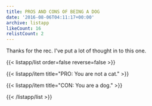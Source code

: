 ```yaml
---
title: PROS AND CONS OF BEING A DOG
date: '2016-08-06T04:11:17+00:00'
archive: listapp
likeCount: 16
relistCount: 2
---
```


Thanks for the rec. I've put a lot of thought in to this one.

{{< listapp/list order=false reverse=false >}}

   {{< listapp/item title="PRO: You are not a cat." >}}

   {{< listapp/item title="CON: You are a dog." >}}

{{< /listapp/list >}}
